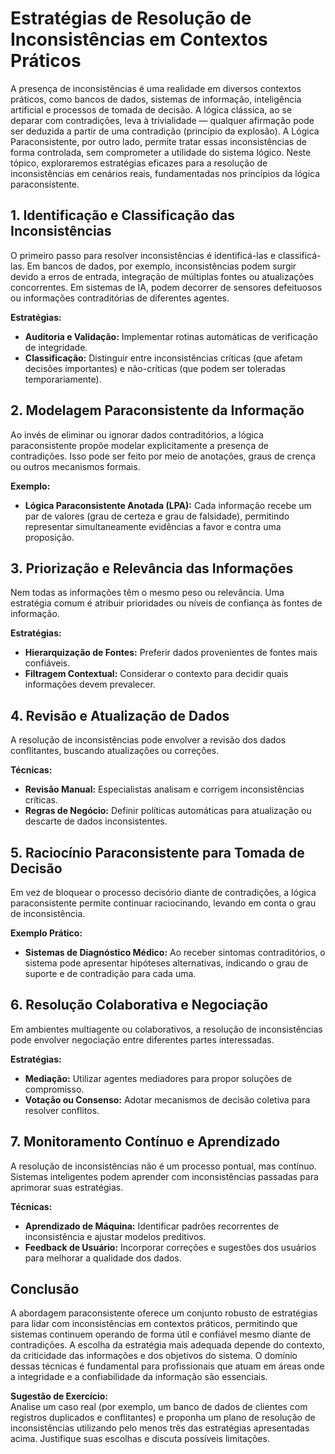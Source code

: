 # Estratégias de Resolução de Inconsistências em Contextos Práticos

A presença de inconsistências é uma realidade em diversos contextos práticos, como bancos de dados, sistemas de informação, inteligência artificial e processos de tomada de decisão. A lógica clássica, ao se deparar com contradições, leva à trivialidade — qualquer afirmação pode ser deduzida a partir de uma contradição (princípio da explosão). A Lógica Paraconsistente, por outro lado, permite tratar essas inconsistências de forma controlada, sem comprometer a utilidade do sistema lógico. Neste tópico, exploraremos estratégias eficazes para a resolução de inconsistências em cenários reais, fundamentadas nos princípios da lógica paraconsistente.



## 1. **Identificação e Classificação das Inconsistências**

O primeiro passo para resolver inconsistências é identificá-las e classificá-las. Em bancos de dados, por exemplo, inconsistências podem surgir devido a erros de entrada, integração de múltiplas fontes ou atualizações concorrentes. Em sistemas de IA, podem decorrer de sensores defeituosos ou informações contraditórias de diferentes agentes.

**Estratégias:**
- **Auditoria e Validação:** Implementar rotinas automáticas de verificação de integridade.
- **Classificação:** Distinguir entre inconsistências críticas (que afetam decisões importantes) e não-críticas (que podem ser toleradas temporariamente).



## 2. **Modelagem Paraconsistente da Informação**

Ao invés de eliminar ou ignorar dados contraditórios, a lógica paraconsistente propõe modelar explicitamente a presença de contradições. Isso pode ser feito por meio de anotações, graus de crença ou outros mecanismos formais.

**Exemplo:**
- **Lógica Paraconsistente Anotada (LPA):** Cada informação recebe um par de valores (grau de certeza e grau de falsidade), permitindo representar simultaneamente evidências a favor e contra uma proposição.



## 3. **Priorização e Relevância das Informações**

Nem todas as informações têm o mesmo peso ou relevância. Uma estratégia comum é atribuir prioridades ou níveis de confiança às fontes de informação.

**Estratégias:**
- **Hierarquização de Fontes:** Preferir dados provenientes de fontes mais confiáveis.
- **Filtragem Contextual:** Considerar o contexto para decidir quais informações devem prevalecer.



## 4. **Revisão e Atualização de Dados**

A resolução de inconsistências pode envolver a revisão dos dados conflitantes, buscando atualizações ou correções.

**Técnicas:**
- **Revisão Manual:** Especialistas analisam e corrigem inconsistências críticas.
- **Regras de Negócio:** Definir políticas automáticas para atualização ou descarte de dados inconsistentes.



## 5. **Raciocínio Paraconsistente para Tomada de Decisão**

Em vez de bloquear o processo decisório diante de contradições, a lógica paraconsistente permite continuar raciocinando, levando em conta o grau de inconsistência.

**Exemplo Prático:**
- **Sistemas de Diagnóstico Médico:** Ao receber sintomas contraditórios, o sistema pode apresentar hipóteses alternativas, indicando o grau de suporte e de contradição para cada uma.



## 6. **Resolução Colaborativa e Negociação**

Em ambientes multiagente ou colaborativos, a resolução de inconsistências pode envolver negociação entre diferentes partes interessadas.

**Estratégias:**
- **Mediação:** Utilizar agentes mediadores para propor soluções de compromisso.
- **Votação ou Consenso:** Adotar mecanismos de decisão coletiva para resolver conflitos.



## 7. **Monitoramento Contínuo e Aprendizado**

A resolução de inconsistências não é um processo pontual, mas contínuo. Sistemas inteligentes podem aprender com inconsistências passadas para aprimorar suas estratégias.

**Técnicas:**
- **Aprendizado de Máquina:** Identificar padrões recorrentes de inconsistência e ajustar modelos preditivos.
- **Feedback de Usuário:** Incorporar correções e sugestões dos usuários para melhorar a qualidade dos dados.



## **Conclusão**

A abordagem paraconsistente oferece um conjunto robusto de estratégias para lidar com inconsistências em contextos práticos, permitindo que sistemas continuem operando de forma útil e confiável mesmo diante de contradições. A escolha da estratégia mais adequada depende do contexto, da criticidade das informações e dos objetivos do sistema. O domínio dessas técnicas é fundamental para profissionais que atuam em áreas onde a integridade e a confiabilidade da informação são essenciais.



**Sugestão de Exercício:**  
Analise um caso real (por exemplo, um banco de dados de clientes com registros duplicados e conflitantes) e proponha um plano de resolução de inconsistências utilizando pelo menos três das estratégias apresentadas acima. Justifique suas escolhas e discuta possíveis limitações.